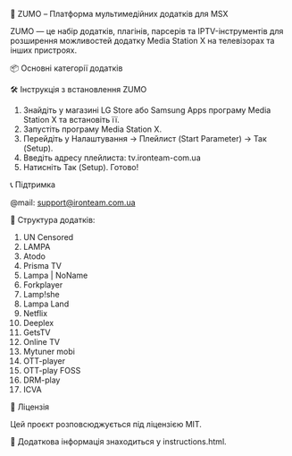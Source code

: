 🌟 ZUMO – Платформа мультимедійних додатків для MSX

ZUMO — це набір додатків, плагінів, парсерів та IPTV-інструментів для розширення можливостей додатку Media Station X на телевізорах та інших пристроях.


📦 Основні категорії додатків


🛠️ Інструкція з встановлення ZUMO

1. Знайдіть у магазині LG Store або Samsung Apps програму Media Station X та встановіть її.
2. Запустіть програму Media Station X.
3. Перейдіть у Налаштування → Плейлист (Start Parameter) → Так (Setup).
4. Введіть адресу плейлиста: tv.ironteam-com.ua
5. Натисніть Так (Setup). Готово!

📞 Підтримка

@mail: support@ironteam.com.ua

📂 Структура додатків:

1. UN Censored
2. LAMPA
3. Atodo
4. Prisma TV
5. Lampa | NoName
6. Forkplayer
7. Lamp!she
8. Lampa Land
9. Netflix
10. Deeplex
11. GetsTV
12. Online TV
13. Mytuner mobi
14. OTT-player
15. OTT-play FOSS
16. DRM-play
17. ICVA

📄 Ліцензія

Цей проєкт розповсюджується під ліцензією MIT.

📃 Додаткова інформація знаходиться у instructions.html.

